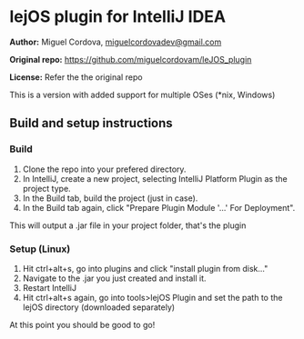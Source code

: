 # lejOS plugin for IntelliJ IDEA

**Author:** Miguel Cordova, miguelcordovadev@gmail.com

**Original repo:** https://github.com/miguelcordovam/leJOS_plugin

**License:** Refer the the original repo

This is a version with added support for multiple OSes (*nix, Windows)

## Build and setup instructions

### Build

1. Clone the repo into your prefered directory.
2. In IntelliJ, create a new project, selecting IntelliJ Platform Plugin as the project type.
3. In the Build tab, build the project (just in case).
4. In the Build tab again, click "Prepare Plugin Module '...' For Deployment".

This will output a .jar file in your project folder, that's the plugin

### Setup (Linux)

1. Hit ctrl+alt+s, go into plugins and click "install plugin from disk..."
2. Navigate to the .jar you just created and install it.
3. Restart IntelliJ
4. Hit ctrl+alt+s again, go into tools>lejOS Plugin and set the path to the lejOS directory (downloaded separately)

At this point you should be good to go!
